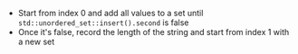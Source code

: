 * Start from index 0 and add all values to a set until ``std::unordered_set::insert().second`` is false
* Once it's false, record the length of the string and start from index 1 with a new set